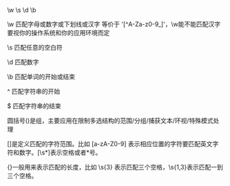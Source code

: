  \w \s \d \b

 \w 匹配字母或数字或下划线或汉字 等价于 '[^A-Za-z0-9_]'，\w能不能匹配汉字要视你的操作系统和你的应用环境而定

\s 匹配任意的空白符

\d 匹配数字

\b 匹配单词的开始或结束

^ 匹配字符串的开始

$ 匹配字符串的结束



圆括号()是组，主要应用在限制多选结构的范围/分组/捕获文本/环视/特殊模式处理

[]是定义匹配的字符范围。比如 [a-zA-Z0-9] 表示相应位置的字符要匹配英文字符和数字。[\s*]表示空格或者*号。

{}一般用来表示匹配的长度，比如 \s{3} 表示匹配三个空格，\s{1,3}表示匹配一到三个空格。